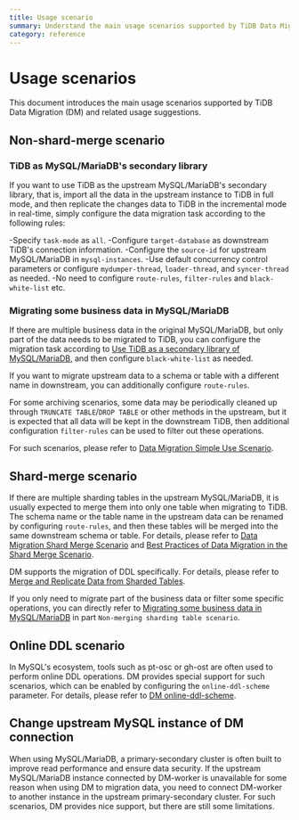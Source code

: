 ```yaml
---
title: Usage scenario
summary: Understand the main usage scenarios supported by TiDB Data Migration.
category: reference
---
```


# Usage scenarios

This document introduces the main usage scenarios supported by TiDB Data Migration (DM) and related usage suggestions.

## Non-shard-merge scenario

### TiDB as MySQL/MariaDB's secondary library

If you want to use TiDB as the upstream MySQL/MariaDB's secondary library, that is, import all the data in the upstream instance to TiDB in full mode, and then replicate the changes data to TiDB in the incremental mode in real-time, simply configure the data migration task according to the following rules:

-Specify `task-mode` as `all`.
-Configure `target-database` as downstream TiDB's connection information.
-Configure the `source-id` for upstream MySQL/MariaDB in `mysql-instances`.
-Use default concurrency control parameters or configure `mydumper-thread`, `loader-thread`, and `syncer-thread` as needed.
-No need to configure `route-rules`, `filter-rules` and `black-white-list` etc.

### Migrating some business data in MySQL/MariaDB

If there are multiple business data in the original MySQL/MariaDB, but only part of the data needs to be migrated to TiDB, you can configure the migration task according to [Use TiDB as a secondary library of MySQL/MariaDB](#tidb-as-mysql/mariadb's-secondary-library), and then configure `black-white-list` as needed.

If you want to migrate upstream data to a schema or table with a different name in downstream, you can additionally configure `route-rules`.

For some archiving scenarios, some data may be periodically cleaned up through `TRUNCATE TABLE`/`DROP TABLE` or other methods in the upstream, but it is expected that all data will be kept in the downstream TiDB, then additional configuration `filter-rules` can be used to filter out these operations.

For such scenarios, please refer to [Data Migration Simple Use Scenario](usage-scenario-simple-replication.md).

## Shard-merge scenario

If there are multiple sharding tables in the upstream MySQL/MariaDB, it is usually expected to merge them into only one table when migrating to TiDB. The schema name or the table name in the upstream data can be renamed by configuring `route-rules`, and then these tables will be merged into the same downstream schema or table. For details, please refer to [Data Migration Shard Merge Scenario](usage-scenario-shard-merge.md) and [Best Practices of Data Migration in the Shard Merge Scenario](shard-merge-best-practices.md).

DM supports the migration of DDL specifically. For details, please refer to [Merge and Replicate Data from Sharded Tables](feature-shard-merge.md).

If you only need to migrate part of the business data or filter some specific operations, you can directly refer to [Migrating some business data in MySQL/MariaDB](#migrating-some-business-data-in-mysql/mariadb) in part `Non-merging sharding table scenario`.

## Online DDL scenario

In MySQL's ecosystem, tools such as pt-osc or gh-ost are often used to perform online DDL operations. DM provides special support for such scenarios, which can be enabled by configuring the `online-ddl-scheme` parameter. For details, please refer to [DM online-ddl-scheme](online-ddl-scheme.md).

## Change upstream MySQL instance of DM connection

When using MySQL/MariaDB, a primary-secondary cluster is often built to improve read performance and ensure data security. If the upstream MySQL/MariaDB instance connected by DM-worker is unavailable for some reason when using DM to migration data, you need to connect DM-worker to another instance in the upstream primary-secondary cluster. For such scenarios, DM provides nice support, but there are still some limitations.